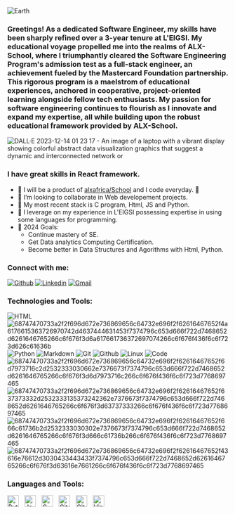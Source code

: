 ![Earth](https://github.com/mohammedchakir/alx-higher_level_programming/assets/129831433/298bda1a-0da0-4d69-aa62-6f7a14cd68cd)


### Greetings! As a dedicated Software Engineer, my skills have been sharply refined over a 3-year tenure at L'EIGSI. My educational voyage propelled me into the realms of ALX-School, where I triumphantly cleared the Software Engineering Program's admission test as a full-stack engineer, an achievement fueled by the Mastercard Foundation partnership. This rigorous program is a maelstrom of educational experiences, anchored in cooperative, project-oriented learning alongside fellow tech enthusiasts. My passion for software engineering continues to flourish as I innovate and expand my expertise, all while building upon the robust educational framework provided by ALX-School.



![DALL·E 2023-12-14 01 23 17 - An image of a laptop with a vibrant display showing colorful abstract data visualization graphics that suggest a dynamic and interconnected network or](https://github.com/mohammedchakir/alx-higher_level_programming/assets/129831433/e8d4634b-d6e5-4f06-9deb-b36e10666b37)



### I have great skills in React framework.

- 🌱 I will be a product of [alxafrica/School](https://www.alxafrica.com/) and I code everyday. 🤣
- 👯 I’m looking to collaborate in Web developement projects.
- 🤣 My most recent stack is C program, Html, JS and Python.
- 🤣 I leverage on my experience in L'EIGSI possessing expertise in using some languages for programming.
- 🥅 2024 Goals: 
    - Continue mastery of SE.
    - Get Data analytics Computing Certification.
    - Become better in Data Structures and Agorithms with Html, Python.




### Connect with me:

[![Github](https://img.shields.io/badge/Github-000000?&style=for-the-badge&logo=github&logoColor=white)](https://github.com/mohammedchakir)
[![Linkedin](https://img.shields.io/badge/linkedin-%230077B5.svg?&style=for-the-badge&logo=linkedin&logoColor=white)](https://www.linkedin.com/in/mohammed-chakir-zerrouki-540163213/)
[![Gmail](https://img.shields.io/badge/gmail-D14836?&style=for-the-badge&logo=gmail&logoColor=white)](https://mail.google.com/mail/u/0/#inbox)


### Technologies and Tools:

![HTML](https://img.shields.io/badge/html5-%23E34F26.svg?style=for-the-badge&logo=html5&logoColor=white)
![68747470733a2f2f696d672e736869656c64732e696f2f62616467652f4a6176615363726970742d4637444631453f7374796c653d666f722d7468652d6261646765266c6f676f3d6a617661736372697074266c6f676f436f6c6f723d626c61636b](https://github.com/mohammedchakir/alx-low_level_programming/assets/129831433/c95bbc60-04d9-4e89-b761-b1de090b632d) ![Python](https://img.shields.io/badge/python-%2314354C.svg?style=for-the-badge&logo=python&logoColor=white)
![Markdown](https://img.shields.io/badge/markdown-%23000000.svg?style=for-the-badge&logo=markdown&logoColor=white)
![Git](https://img.shields.io/badge/git-%23F05033.svg?style=for-the-badge&logo=git&logoColor=white) 
![Github](https://img.shields.io/badge/github-%23121011.svg?style=for-the-badge&logo=github&logoColor=white) 
![Linux](https://img.shields.io/badge/Linux-FCC624?style=for-the-badge&logo=linux&logoColor=black)
![Code](https://img.shields.io/badge/VisualStudioCode-0078d7.svg?style=for-the-badge&logo=visual-studio-code&logoColor=white)
![68747470733a2f2f696d672e736869656c64732e696f2f62616467652f6d7973716c2d2532333030662e7376673f7374796c653d666f722d7468652d6261646765266c6f676f3d6d7973716c266c6f676f436f6c6f723d7768697465](https://github.com/mohammedchakir/alx-higher_level_programming/assets/129831433/5e7d2431-3b0b-46a4-8d37-e91d37b239f6)
![68747470733a2f2f696d672e736869656c64732e696f2f62616467652f637373332d2532333135373242362e7376673f7374796c653d666f722d7468652d6261646765266c6f676f3d63737333266c6f676f436f6c6f723d7768697465](https://github.com/mohammedchakir/alx-higher_level_programming/assets/129831433/98800f73-343a-40c0-8d6a-8127b06e134b)
![68747470733a2f2f696d672e736869656c64732e696f2f62616467652f666c61736b2d2532333030302e7376673f7374796c653d666f722d7468652d6261646765266c6f676f3d666c61736b266c6f676f436f6c6f723d7768697465](https://github.com/mohammedchakir/alx-higher_level_programming/assets/129831433/2cbc8b6d-1e92-40c1-9224-d9351a8d3b3c)
![68747470733a2f2f696d672e736869656c64732e696f2f62616467652f43616e76612d3030433443433f7374796c653d666f722d7468652d6261646765266c6f676f3d63616e7661266c6f676f436f6c6f723d7768697465](https://github.com/mohammedchakir/alx-low_level_programming/assets/129831433/b50fbffd-8286-4327-a75b-531e5837371e)



### Languages and Tools:
<img align="left" alt="Python" width="26px" src="https://cdn.jsdelivr.net/gh/devicons/devicon/icons/python/python-original.svg" style="padding-right:10px;" />
<img align="left" alt="JavaScript" width="26px" src="https://cdn.jsdelivr.net/gh/devicons/devicon/icons/javascript/javascript-original.svg" style="padding-right:10px;" />
<img align="left" alt="C" width="26px" src="https://cdn.jsdelivr.net/gh/devicons/devicon/icons/c/c-original.svg" style="padding-right:10px;" />
<img align="left" alt="Git" width="26px" src="https://cdn.jsdelivr.net/gh/devicons/devicon/icons/git/git-original.svg" style="padding-right:10px;" />
<img align="left" alt="GitHub" width="26px" src="https://user-images.githubusercontent.com/3369400/139447912-e0f43f33-6d9f-45f8-be46-2df5bbc91289.png" style="padding-right:10px;" />
<img align="left" alt="Visual Studio Code" width="26px" src="https://cdn.jsdelivr.net/gh/devicons/devicon/icons/vscode/vscode-original.svg" style="padding-right:10px;" />



